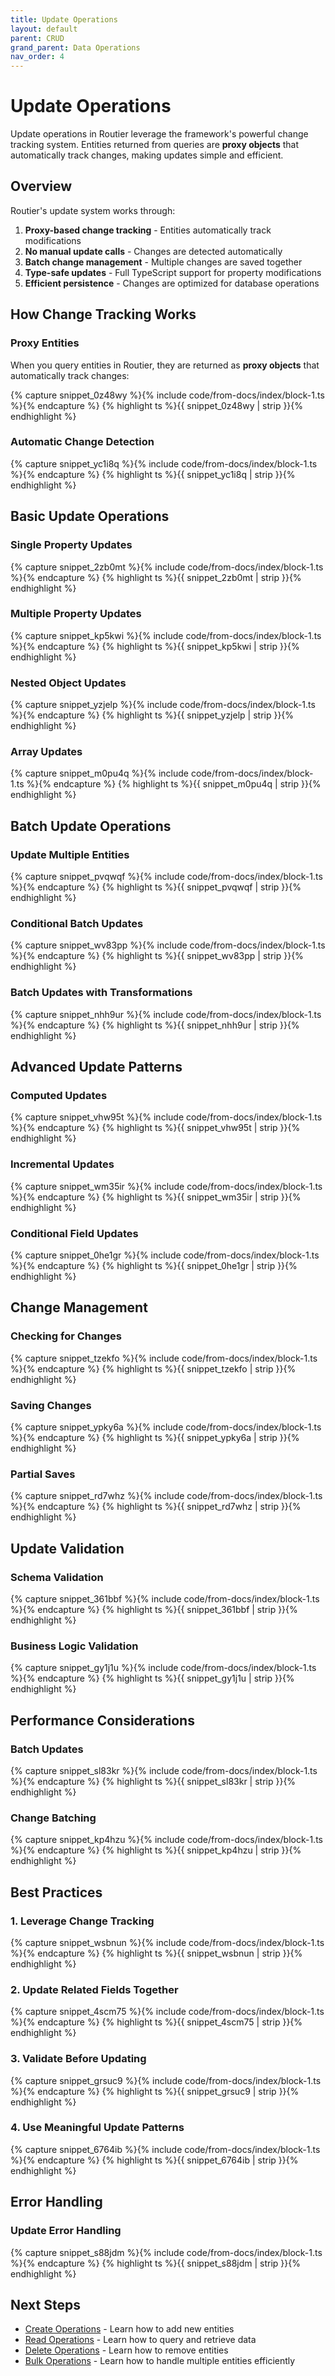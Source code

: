 ```yaml
---
title: Update Operations
layout: default
parent: CRUD
grand_parent: Data Operations
nav_order: 4
---
```


# Update Operations

Update operations in Routier leverage the framework's powerful change tracking system. Entities returned from queries are **proxy objects** that automatically track changes, making updates simple and efficient.

## Overview

Routier's update system works through:

1. **Proxy-based change tracking** - Entities automatically track modifications
2. **No manual update calls** - Changes are detected automatically
3. **Batch change management** - Multiple changes are saved together
4. **Type-safe updates** - Full TypeScript support for property modifications
5. **Efficient persistence** - Changes are optimized for database operations

## How Change Tracking Works

### Proxy Entities

When you query entities in Routier, they are returned as **proxy objects** that automatically track changes:

{% capture snippet_0z48wy %}{% include code/from-docs/index/block-1.ts %}{% endcapture %}
{% highlight ts %}{{ snippet_0z48wy  | strip }}{% endhighlight %}

### Automatic Change Detection

{% capture snippet_yc1i8q %}{% include code/from-docs/index/block-1.ts %}{% endcapture %}
{% highlight ts %}{{ snippet_yc1i8q  | strip }}{% endhighlight %}

## Basic Update Operations

### Single Property Updates

{% capture snippet_2zb0mt %}{% include code/from-docs/index/block-1.ts %}{% endcapture %}
{% highlight ts %}{{ snippet_2zb0mt  | strip }}{% endhighlight %}

### Multiple Property Updates

{% capture snippet_kp5kwi %}{% include code/from-docs/index/block-1.ts %}{% endcapture %}
{% highlight ts %}{{ snippet_kp5kwi  | strip }}{% endhighlight %}

### Nested Object Updates

{% capture snippet_yzjelp %}{% include code/from-docs/index/block-1.ts %}{% endcapture %}
{% highlight ts %}{{ snippet_yzjelp  | strip }}{% endhighlight %}

### Array Updates

{% capture snippet_m0pu4q %}{% include code/from-docs/index/block-1.ts %}{% endcapture %}
{% highlight ts %}{{ snippet_m0pu4q  | strip }}{% endhighlight %}

## Batch Update Operations

### Update Multiple Entities

{% capture snippet_pvqwqf %}{% include code/from-docs/index/block-1.ts %}{% endcapture %}
{% highlight ts %}{{ snippet_pvqwqf  | strip }}{% endhighlight %}

### Conditional Batch Updates

{% capture snippet_wv83pp %}{% include code/from-docs/index/block-1.ts %}{% endcapture %}
{% highlight ts %}{{ snippet_wv83pp  | strip }}{% endhighlight %}

### Batch Updates with Transformations

{% capture snippet_nhh9ur %}{% include code/from-docs/index/block-1.ts %}{% endcapture %}
{% highlight ts %}{{ snippet_nhh9ur  | strip }}{% endhighlight %}

## Advanced Update Patterns

### Computed Updates

{% capture snippet_vhw95t %}{% include code/from-docs/index/block-1.ts %}{% endcapture %}
{% highlight ts %}{{ snippet_vhw95t  | strip }}{% endhighlight %}

### Incremental Updates

{% capture snippet_wm35ir %}{% include code/from-docs/index/block-1.ts %}{% endcapture %}
{% highlight ts %}{{ snippet_wm35ir  | strip }}{% endhighlight %}

### Conditional Field Updates

{% capture snippet_0he1gr %}{% include code/from-docs/index/block-1.ts %}{% endcapture %}
{% highlight ts %}{{ snippet_0he1gr  | strip }}{% endhighlight %}

## Change Management

### Checking for Changes

{% capture snippet_tzekfo %}{% include code/from-docs/index/block-1.ts %}{% endcapture %}
{% highlight ts %}{{ snippet_tzekfo  | strip }}{% endhighlight %}

### Saving Changes

{% capture snippet_ypky6a %}{% include code/from-docs/index/block-1.ts %}{% endcapture %}
{% highlight ts %}{{ snippet_ypky6a  | strip }}{% endhighlight %}

### Partial Saves

{% capture snippet_rd7whz %}{% include code/from-docs/index/block-1.ts %}{% endcapture %}
{% highlight ts %}{{ snippet_rd7whz  | strip }}{% endhighlight %}

## Update Validation

### Schema Validation

{% capture snippet_361bbf %}{% include code/from-docs/index/block-1.ts %}{% endcapture %}
{% highlight ts %}{{ snippet_361bbf  | strip }}{% endhighlight %}

### Business Logic Validation

{% capture snippet_gy1j1u %}{% include code/from-docs/index/block-1.ts %}{% endcapture %}
{% highlight ts %}{{ snippet_gy1j1u  | strip }}{% endhighlight %}

## Performance Considerations

### Batch Updates

{% capture snippet_sl83kr %}{% include code/from-docs/index/block-1.ts %}{% endcapture %}
{% highlight ts %}{{ snippet_sl83kr  | strip }}{% endhighlight %}

### Change Batching

{% capture snippet_kp4hzu %}{% include code/from-docs/index/block-1.ts %}{% endcapture %}
{% highlight ts %}{{ snippet_kp4hzu  | strip }}{% endhighlight %}

## Best Practices

### 1. **Leverage Change Tracking**

{% capture snippet_wsbnun %}{% include code/from-docs/index/block-1.ts %}{% endcapture %}
{% highlight ts %}{{ snippet_wsbnun  | strip }}{% endhighlight %}

### 2. **Update Related Fields Together**

{% capture snippet_4scm75 %}{% include code/from-docs/index/block-1.ts %}{% endcapture %}
{% highlight ts %}{{ snippet_4scm75  | strip }}{% endhighlight %}

### 3. **Validate Before Updating**

{% capture snippet_grsuc9 %}{% include code/from-docs/index/block-1.ts %}{% endcapture %}
{% highlight ts %}{{ snippet_grsuc9  | strip }}{% endhighlight %}

### 4. **Use Meaningful Update Patterns**

{% capture snippet_6764ib %}{% include code/from-docs/index/block-1.ts %}{% endcapture %}
{% highlight ts %}{{ snippet_6764ib  | strip }}{% endhighlight %}

## Error Handling

### Update Error Handling

{% capture snippet_s88jdm %}{% include code/from-docs/index/block-1.ts %}{% endcapture %}
{% highlight ts %}{{ snippet_s88jdm  | strip }}{% endhighlight %}

## Next Steps

- [Create Operations](create.md) - Learn how to add new entities
- [Read Operations](read.md) - Learn how to query and retrieve data
- [Delete Operations](delete.md) - Learn how to remove entities
- [Bulk Operations](bulk/README.md) - Learn how to handle multiple entities efficiently

